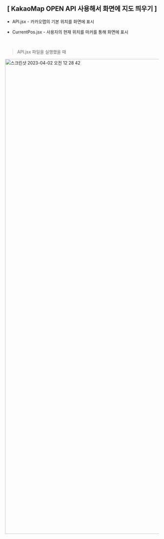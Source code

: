 <div align=center>
    <h2>[ KakaoMap OPEN API 사용해서 화면에 지도 띄우기 ]</h2>
</div>

+ API.jsx - 카카오맵의 기본 위치를 화면에 표시<br/>

+ CurrentPos.jsx - 사용자의 현재 위치를 마커를 통해 화면에 표시<br/>
<br/>

> API.jsx 파일을 실행했을 때

<img width="1552" alt="스크린샷 2023-04-02 오전 12 28 42" src="https://user-images.githubusercontent.com/90839206/229302723-39428e88-1777-4e5c-b0b9-eeb9ec0a1bc2.png">

